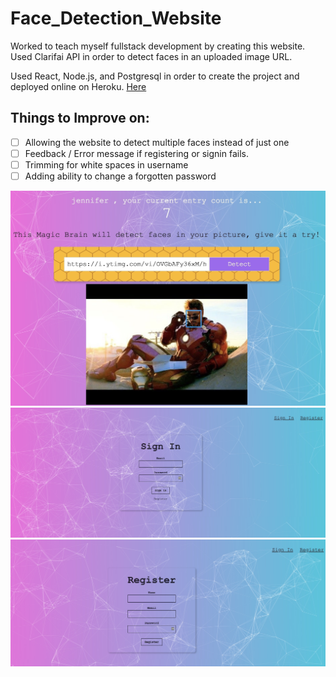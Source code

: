 # Face_Detection_Website

Worked to teach myself fullstack development by creating this website. 
Used Clarifai API in order to detect faces in an uploaded image URL. 

Used React, Node.js, and Postgresql in order to create the project and deployed online on Heroku. [Here](https://smartbrainjwl.herokuapp.com/)

## Things to Improve on:
- [ ] Allowing the website to detect multiple faces instead of just one
- [ ] Feedback / Error message if registering or signin fails. 
- [ ] Trimming for white spaces in username
- [ ] Adding ability to change a forgotten password

![Alt text](Screenshots/Example.jpg?raw=true "Example of User signed in")
![Alt text](Screenshots/Signin.jpg?raw=true "Signin")
![Alt text](Screenshots/Register.jpg?raw=true "Register")
